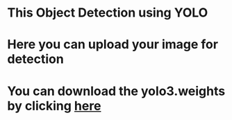 # This Object Detection using YOLO 
# Here you can upload your image for detection
# You can download the yolo3.weights by clicking [here](https://pjreddie.com/media/files/yolov3.weights)
